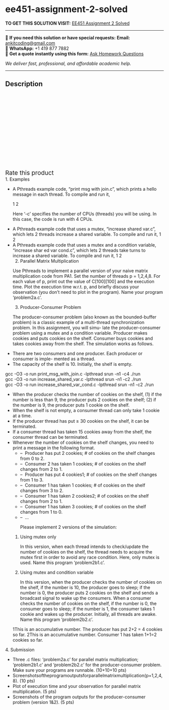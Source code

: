 # ee451-assignment-2-solved
**TO GET THIS SOLUTION VISIT:** [EE451 Assignment 2 Solved](https://www.ankitcodinghub.com/product/ee451-assignment-2-solved/)


---

📩 **If you need this solution or have special requests:** **Email:** ankitcoding@gmail.com  
📱 **WhatsApp:** +1 419 877 7882  
📄 **Get a quote instantly using this form:** [Ask Homework Questions](https://www.ankitcodinghub.com/services/ask-homework-questions/)

*We deliver fast, professional, and affordable academic help.*

---

<h2>Description</h2>



<div class="kk-star-ratings kksr-auto kksr-align-center kksr-valign-top" data-payload="{&quot;align&quot;:&quot;center&quot;,&quot;id&quot;:&quot;100468&quot;,&quot;slug&quot;:&quot;default&quot;,&quot;valign&quot;:&quot;top&quot;,&quot;ignore&quot;:&quot;&quot;,&quot;reference&quot;:&quot;auto&quot;,&quot;class&quot;:&quot;&quot;,&quot;count&quot;:&quot;0&quot;,&quot;legendonly&quot;:&quot;&quot;,&quot;readonly&quot;:&quot;&quot;,&quot;score&quot;:&quot;0&quot;,&quot;starsonly&quot;:&quot;&quot;,&quot;best&quot;:&quot;5&quot;,&quot;gap&quot;:&quot;4&quot;,&quot;greet&quot;:&quot;Rate this product&quot;,&quot;legend&quot;:&quot;0\/5 - (0 votes)&quot;,&quot;size&quot;:&quot;24&quot;,&quot;title&quot;:&quot;EE451 Assignment 2 Solved&quot;,&quot;width&quot;:&quot;0&quot;,&quot;_legend&quot;:&quot;{score}\/{best} - ({count} {votes})&quot;,&quot;font_factor&quot;:&quot;1.25&quot;}">

<div class="kksr-stars">

<div class="kksr-stars-inactive">
            <div class="kksr-star" data-star="1" style="padding-right: 4px">


<div class="kksr-icon" style="width: 24px; height: 24px;"></div>
        </div>
            <div class="kksr-star" data-star="2" style="padding-right: 4px">


<div class="kksr-icon" style="width: 24px; height: 24px;"></div>
        </div>
            <div class="kksr-star" data-star="3" style="padding-right: 4px">


<div class="kksr-icon" style="width: 24px; height: 24px;"></div>
        </div>
            <div class="kksr-star" data-star="4" style="padding-right: 4px">


<div class="kksr-icon" style="width: 24px; height: 24px;"></div>
        </div>
            <div class="kksr-star" data-star="5" style="padding-right: 4px">


<div class="kksr-icon" style="width: 24px; height: 24px;"></div>
        </div>
    </div>

<div class="kksr-stars-active" style="width: 0px;">
            <div class="kksr-star" style="padding-right: 4px">


<div class="kksr-icon" style="width: 24px; height: 24px;"></div>
        </div>
            <div class="kksr-star" style="padding-right: 4px">


<div class="kksr-icon" style="width: 24px; height: 24px;"></div>
        </div>
            <div class="kksr-star" style="padding-right: 4px">


<div class="kksr-icon" style="width: 24px; height: 24px;"></div>
        </div>
            <div class="kksr-star" style="padding-right: 4px">


<div class="kksr-icon" style="width: 24px; height: 24px;"></div>
        </div>
            <div class="kksr-star" style="padding-right: 4px">


<div class="kksr-icon" style="width: 24px; height: 24px;"></div>
        </div>
    </div>
</div>


<div class="kksr-legend" style="font-size: 19.2px;">
            <span class="kksr-muted">Rate this product</span>
    </div>
    </div>
<div class="page" title="Page 1">
<div class="layoutArea">
<div class="column">
1. Examples

<ul>
<li>A Pthreads example code, “print msg with join.c”, which prints a hello message
in each thread. To compile and run it,

1 2

Here ‘-c’ specifies the number of CPUs (threads) you will be using. In this case, the code is run with 4 CPUs.
</li>
<li>A Pthreads example code that uses a mutex, “increase shared var.c”, which lets 2 threads increase a shared variable. To compile and run it,
1 2
</li>
<li>A Pthreads example code that uses a mutex and a condition variable, “increase shar ed var cond.c”, which lets 2 threads take turns to increase a shared variable. To compile and run it,
1 2

2. Parallel Matrix Multiplication

Use Pthreads to implement a parallel version of your naive matrix multiplication code from PA1. Set the number of threads p = 1,2,4,8. For each value of p, print out the value of C[100][100] and the execution time. Plot the execution time w.r.t. p, and briefly discuss your observation (you don’t need to plot in the program). Name your program ‘problem2a.c’.

3. Producer-Consumer Problem

The producer-consumer problem (also known as the bounded-buffer problem) is a classic example of a multi-thread synchronization problem. In this assignment, you will simu- late the producer-consumer problem using a mutex and a condition variable. Producer makes cookies and puts cookies on the shelf. Consumer buys cookies and takes cookies away from the shelf. The simulation works as follows.
</li>
</ul>
<ul>
<li>There are two consumers and one producer. Each producer or consumer is imple- mented as a thread.</li>
<li>The capacity of the shelf is 10. Initially, the shelf is empty.
&nbsp;
</li>
</ul>
</div>
</div>
<div class="layoutArea">
<div class="column">
gcc -O3 -o run print_msg_with_join.c -lpthread srun -n1 -c4 ./run

</div>
</div>
<div class="layoutArea">
<div class="column">
gcc -O3 -o run increase_shared_var.c -lpthread srun -n1 -c2 ./run

</div>
</div>
<div class="layoutArea">
<div class="column">
gcc -O3 -o run increase_shared_var_cond.c -lpthread srun -n1 -c2 ./run

</div>
</div>
</div>
<div class="page" title="Page 2">
<div class="layoutArea">
<div class="column">
<ul>
<li>When the producer checks the number of cookies on the shelf, (1) if the number is less than 9, the producer puts 2 cookies on the shelf; (2) if the number is 9, the producer puts 1 cookie on the shelf.</li>
<li>When the shelf is not empty, a consumer thread can only take 1 cookie at a time.</li>
<li>If the producer thread has put ≥ 30 cookies on the shelf, it can be terminated.</li>
<li>If a consumer thread has taken 15 cookies away from the shelf, the consumer thread can be terminated.</li>
<li>Whenever the number of cookies on the shelf changes, you need to print a message in the following format.
<ul>
<li>– &nbsp;Producer has put 2 cookies; # of cookies on the shelf changes from 0 to 2.</li>
<li>– &nbsp;Consumer 2 has taken 1 cookies; # of cookies on the shelf changes from 2 to
1.
</li>
<li>– &nbsp;Producer has put 4 cookies1; # of cookies on the shelf changes from 1 to 3.</li>
<li>– &nbsp;Consumer 1 has taken 1 cookies; # of cookies on the shelf changes from 3 to 2.</li>
<li>– &nbsp;Consumer 1 has taken 2 cookies2; # of cookies on the shelf changes from 2 to 1.</li>
<li>– &nbsp;Consumer 1 has taken 3 cookies; # of cookies on the shelf changes from 1 to 0.</li>
<li>– &nbsp;…

Please implement 2 versions of the simulation:</li>
</ul>
<ol>
<li>Using mutex only

In this version, when each thread intends to check/update the number of cookies on the shelf, the thread needs to acquire the mutex first in order to avoid any race condition. Here, only mutex is used. Name this program ‘problem2b1.c’.</li>
<li>Using mutex and condition variable

In this version, when the producer checks the number of cookies on the shelf, if the number is 10, the producer goes to sleep; if the number is 0, the producer puts 2 cookies on the shelf and sends a broadcast signal to wake up the consumers. When a consumer checks the number of cookies on the shelf, if the number is 0, the consumer goes to sleep; if the number is 1, the consumer takes 1 cookie and wakes up the producer. Initially, all threads are awake. Name this program ‘problem2b2.c’.</li>
</ol>
1This is an accumulative number. The producer has put 2+2 = 4 cookies so far. 2This is an accumulative number. Consumer 1 has taken 1+1=2 cookies so far.
</li>
</ul>
</div>
</div>
<div class="layoutArea"></div>
</div>
<div class="page" title="Page 3">
<div class="layoutArea">
<div class="column">
4. Submission

</div>
</div>
<div class="layoutArea">
<div class="column">
<ul>
<li>Three .c files: ‘problem2a.c’ for parallel matrix multiplication; ‘problem2b1.c’ and ‘problem2b2.c’ for the producer-consumer problem. Make sure your programs are runnable. (10+10+10 pts)</li>
<li>Screenshotsoftheprogramoutputsforparallelmatrixmultiplication(p=1,2,4,8). (10 pts)</li>
<li>Plot of execution time and your observation for parallel matrix multiplication. (5 pts)</li>
<li>Screenshots of the program outputs for the producer-consumer problem (version 1&amp;2). (5 pts)</li>
</ul>
</div>
</div>
<div class="layoutArea">
<div class="column"></div>
</div>
<div class="layoutArea"></div>
</div>
